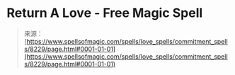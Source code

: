 <!--yml

分类：未分类

日期：2024-06-12 18:43:37

-->

# Return A Love - Free Magic Spell

> 来源：[https://www.spellsofmagic.com/spells/love_spells/commitment_spells/8229/page.html#0001-01-01](https://www.spellsofmagic.com/spells/love_spells/commitment_spells/8229/page.html#0001-01-01)
